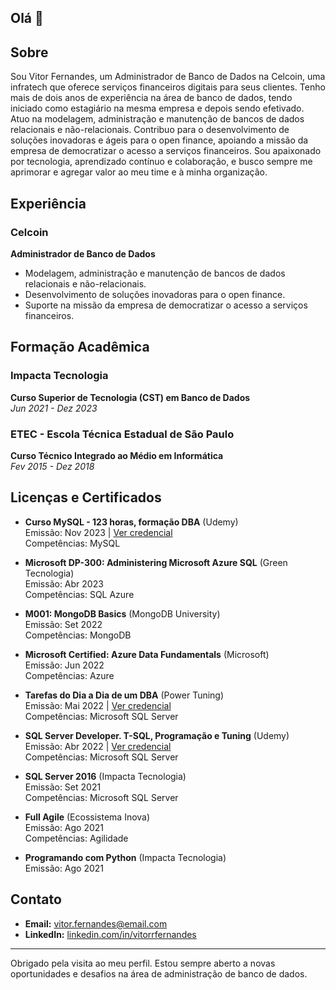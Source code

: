 ## Olá 👋

## Sobre
Sou Vitor Fernandes, um Administrador de Banco de Dados na Celcoin, uma infratech que oferece serviços financeiros digitais para seus clientes. Tenho mais de dois anos de experiência na área de banco de dados, tendo iniciado como estagiário na mesma empresa e depois sendo efetivado. Atuo na modelagem, administração e manutenção de bancos de dados relacionais e não-relacionais. Contribuo para o desenvolvimento de soluções inovadoras e ágeis para o open finance, apoiando a missão da empresa de democratizar o acesso a serviços financeiros. Sou apaixonado por tecnologia, aprendizado contínuo e colaboração, e busco sempre me aprimorar e agregar valor ao meu time e à minha organização.

## Experiência

### Celcoin
**Administrador de Banco de Dados**  

- Modelagem, administração e manutenção de bancos de dados relacionais e não-relacionais.
- Desenvolvimento de soluções inovadoras para o open finance.
- Suporte na missão da empresa de democratizar o acesso a serviços financeiros.



## Formação Acadêmica

### Impacta Tecnologia
**Curso Superior de Tecnologia (CST) em Banco de Dados**  
_Jun 2021 - Dez 2023_

### ETEC - Escola Técnica Estadual de São Paulo
**Curso Técnico Integrado ao Médio em Informática**  
_Fev 2015 - Dez 2018_

## Licenças e Certificados

- **Curso MySQL - 123 horas, formação DBA** (Udemy)  
  Emissão: Nov 2023 | [Ver credencial](https://www.udemy.com/certificate/UC-87de1933-07aa-4620-b9a1-ae8e69a4e098)  
  Competências: MySQL

- **Microsoft DP-300: Administering Microsoft Azure SQL** (Green Tecnologia)  
  Emissão: Abr 2023  
  Competências: SQL Azure

- **M001: MongoDB Basics** (MongoDB University)  
  Emissão: Set 2022  
  Competências: MongoDB

- **Microsoft Certified: Azure Data Fundamentals** (Microsoft)  
  Emissão: Jun 2022  
  Competências: Azure

- **Tarefas do Dia a Dia de um DBA** (Power Tuning)  
  Emissão: Mai 2022 | [Ver credencial](https://www.powertuning.com/certificate/628d82b3e32fc35dc02e66e6)  
  Competências: Microsoft SQL Server

- **SQL Server Developer. T-SQL, Programação e Tuning** (Udemy)  
  Emissão: Abr 2022 | [Ver credencial](https://www.udemy.com/certificate/UC-8d50d104-97cb-43ad-9120-3aeb3efd88el)  
  Competências: Microsoft SQL Server

- **SQL Server 2016** (Impacta Tecnologia)  
  Emissão: Set 2021  
  Competências: Microsoft SQL Server

- **Full Agile** (Ecossistema Inova)  
  Emissão: Ago 2021  
  Competências: Agilidade

- **Programando com Python** (Impacta Tecnologia)  
  Emissão: Ago 2021

## Contato
- **Email:** vitor.fernandes@email.com
- **LinkedIn:** [linkedin.com/in/vitorrfernandes](https://www.linkedin.com/in/vitorrfernandes/)

---

Obrigado pela visita ao meu perfil. Estou sempre aberto a novas oportunidades e desafios na área de administração de banco de dados.
